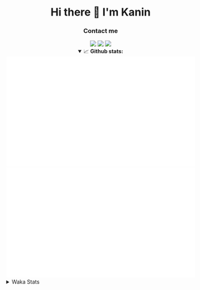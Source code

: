 <div align="center">
 <h1>Hi there 👋 I'm Kanin</h1>
 <h3>Contact me</h3>
 <a href="mailto:im@kanin.dev"><img src="https://img.shields.io/badge/gmail-%23D14836.svg?&style=for-the-badge&logo=gmail&logoColor=white"/></a>
 <a href="https://twitter.com/KaninDev"><img src="https://img.shields.io/badge/twitter-%231DA1F2.svg?&style=for-the-badge&logo=twitter&logoColor=white"/></a>
 <a href="https://www.linkedin.com/in/KaninDev"><img src="https://img.shields.io/badge/linkedin-%230077B5.svg?&style=for-the-badge&logo=linkedin&logoColor=white"/></a>
<details open>
  <summary>📈 <b>Github stats:</b></summary>
  <img src="https://github.com/Kanin/Kanin/blob/master/scripts/GitHubStats/generated/overview.svg"/>
  <img src="https://github.com/Kanin/Kanin/blob/master/scripts/GitHubStats/generated/languages.svg"/>
</details>
</div>

<details>
 <summary>Waka Stats</summary>

<!--START_SECTION:waka-->
![Profile Views](http://img.shields.io/badge/Profile%20Views-16-blue)

![Lines of code](https://img.shields.io/badge/From%20Hello%20World%20I%27ve%20Written-29092%20lines%20of%20code-blue)

**🐱 My Github Data** 

> 🏆 294 Contributions in the Year 2021
 > 
> 📦 51.7 kB Used in Github's Storage 
 > 
> 🚫 Not Opted to Hire
 > 
> 📜 11 Public Repositories 
 > 
> 🔑 5 Private Repositories  
 > 
**I'm an Early 🐤** 

```text
🌞 Morning    99 commits     ████░░░░░░░░░░░░░░░░░░░░░   16.47% 
🌆 Daytime    224 commits    █████████░░░░░░░░░░░░░░░░   37.27% 
🌃 Evening    138 commits    █████░░░░░░░░░░░░░░░░░░░░   22.96% 
🌙 Night      140 commits    █████░░░░░░░░░░░░░░░░░░░░   23.29%

```
📅 **I'm Most Productive on Monday** 

```text
Monday       110 commits    ████░░░░░░░░░░░░░░░░░░░░░   18.3% 
Tuesday      86 commits     ███░░░░░░░░░░░░░░░░░░░░░░   14.31% 
Wednesday    91 commits     ███░░░░░░░░░░░░░░░░░░░░░░   15.14% 
Thursday     86 commits     ███░░░░░░░░░░░░░░░░░░░░░░   14.31% 
Friday       73 commits     ███░░░░░░░░░░░░░░░░░░░░░░   12.15% 
Saturday     54 commits     ██░░░░░░░░░░░░░░░░░░░░░░░   8.99% 
Sunday       101 commits    ████░░░░░░░░░░░░░░░░░░░░░   16.81%

```


📊 **This Week I Spent My Time On** 

```text
⌚︎ Time Zone: America/New_York

💬 Programming Languages: 
Python                   6 hrs 51 mins       ████████████████████░░░░░   83.04% 
SCSS                     22 mins             █░░░░░░░░░░░░░░░░░░░░░░░░   4.54% 
virtualenv               16 mins             ░░░░░░░░░░░░░░░░░░░░░░░░░   3.35% 
YAML                     12 mins             ░░░░░░░░░░░░░░░░░░░░░░░░░   2.47% 
JSON                     12 mins             ░░░░░░░░░░░░░░░░░░░░░░░░░   2.44%

🔥 Editors: 
PyCharm                  7 hrs 35 mins       ███████████████████████░░   92.04% 
IntelliJ                 39 mins             ██░░░░░░░░░░░░░░░░░░░░░░░   7.96%

🐱‍💻 Projects: 
TomsBot                  6 hrs 17 mins       ███████████████████░░░░░░   76.28% 
Naila.py                 1 hr 16 mins        ███░░░░░░░░░░░░░░░░░░░░░░   15.44% 
Kanin                    22 mins             █░░░░░░░░░░░░░░░░░░░░░░░░   4.54% 
Discord-chat-replica     16 mins             ░░░░░░░░░░░░░░░░░░░░░░░░░   3.42% 
CGLS                     1 min               ░░░░░░░░░░░░░░░░░░░░░░░░░   0.32%

💻 Operating System: 
Linux                    8 hrs 15 mins       █████████████████████████   100.0%

```

**I Mostly Code in Python** 

```text
Python                   21 repos            ███████████████████░░░░░░   77.78% 
JavaScript               3 repos             ██░░░░░░░░░░░░░░░░░░░░░░░   11.11% 
Kotlin                   1 repo              █░░░░░░░░░░░░░░░░░░░░░░░░   3.7% 
HTML                     1 repo              █░░░░░░░░░░░░░░░░░░░░░░░░   3.7% 
Java                     1 repo              █░░░░░░░░░░░░░░░░░░░░░░░░   3.7%

```


**Timeline**

![Chart not found](https://raw.githubusercontent.com/Kanin/Kanin/master/charts/bar_graph.png) 


 Last Updated on 16/07/2021
<!--END_SECTION:waka-->
</details>
